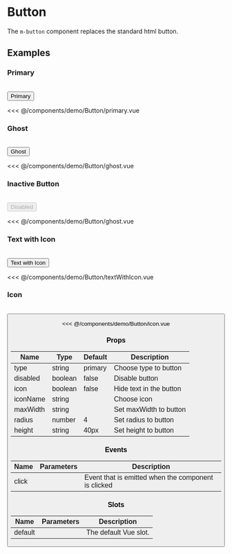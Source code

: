 <script setup>
import Button from './demo/Button/index.vue'
</script>

# Button

The `m-button` component replaces the standard html button.

## Examples

### Primary

<br />

<DemoContainer>
  <Button>Primary</Button>
</DemoContainer>

<<< @/components/demo/Button/primary.vue

### Ghost

<br>

<DemoContainer>
  <Button type="ghost">Ghost</Button>
</DemoContainer>

<<< @/components/demo/Button/ghost.vue

### Inactive Button

<br>

<DemoContainer>
  <Button disabled>Disabled</Button>
</DemoContainer>

<<< @/components/demo/Button/ghost.vue

### Text with Icon

<br>

<DemoContainer>
  <Button iconName="fa-solid fa-house">Text with Icon</Button>
</DemoContainer>

<<< @/components/demo/Button/textWithIcon.vue

### Icon

<br>

<DemoContainer>
  <Button iconName="fa-solid fa-house" icon />
</DemoContainer>

<<< @/components/demo/Button/icon.vue

### Props

| Name     | Type    | Default | Description             |
| -------- | ------- | ------- | ----------------------- |
| type     | string  | primary | Choose type to button   |
| disabled | boolean | false   | Disable button          |
| icon     | boolean | false   | Hide text in the button |
| iconName | string  |         | Choose icon             |
| maxWidth | string  |         | Set maxWidth to button  |
| radius   | number  | 4       | Set radius to button    |
| height   | string  | 40px    | Set height to button    |

### Events

| Name  | Parameters | Description                                         |
| ----- | ---------- | --------------------------------------------------- |
| click |            | Event that is emitted when the component is clicked |

### Slots

| Name    | Parameters | Description           |
| ------- | ---------- | --------------------- |
| default |            | The default Vue slot. |
